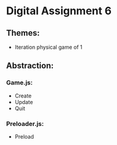 # Digital Assignment 6



## Themes:
- Iteration physical game of 1



## Abstraction:
### Game.js:
- Create
- Update
- Quit

### Preloader.js:
- Preload